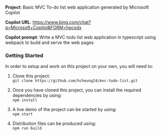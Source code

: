 **Project**: Basic MVC To-do list web application generated by Microsoft Copilot

**Copilot URL**: https://www.bing.com/chat?q=Microsoft+Copilot&FORM=hpcodx

**Copilot prompt**: Write a MVC todo list web application in typescript using webpack to build and serve the web pages

### Getting Started

In order to setup and work on this project on your own, you will need to:

1. Clone this project:  
   `git clone https://github.com/hcheung24/mvc-todo-list.git`

2. Once you have cloned this project, you can install the required dependencies by using:  
   `npm install`

3. A live demo of the project can be started by using:  
   `npm start`

4. Distribution files can be produced using:  
   `npm run build`
